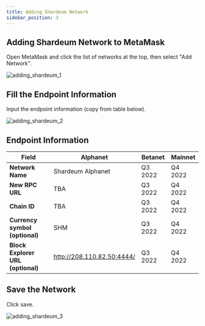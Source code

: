 ```yaml
---
title: Adding Shardeum Network
sidebar_position: 3
---
```


## Adding Shardeum Network to MetaMask

Open MetaMask and click the list of networks at the top, then select "Add Network".

![adding_shardeum_1](/img/adding_shardeum/adding_shardeum_1.png)

## Fill the Endpoint Information

Input the endpoint information (copy from table below).

![adding_shardeum_2](/img/adding_shardeum/adding_shardeum_2.png)

## Endpoint Information

| **Field**                         	| **Alphanet**               	| **Betanet** 	| **Mainnet** 	|
|-----------------------------------	|----------------------------	|-------------	|-------------	|
| **Network Name**                  	| Shardeum Alphanet          	|   Q3 2022   	|   Q4 2022   	|
| **New RPC URL**                   	| TBA                       	|   Q3 2022   	|   Q4 2022   	|
| **Chain ID**                      	| TBA                        	|   Q3 2022   	|   Q4 2022   	|
| **Currency symbol (optional)**    	| SHM                       	|   Q3 2022   	|   Q4 2022   	|
| **Block Explorer URL (optional)** 	| http://208.110.82.50:4444/ 	|   Q3 2022   	|   Q4 2022   	|

## Save the Network

Click save.

![adding_shardeum_3](/img/adding_shardeum/adding_shardeum_3.png)
